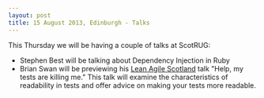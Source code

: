 ```yaml
---
layout: post
title: 15 August 2013, Edinburgh - Talks
---
```


This Thursday we will be having a couple of talks at ScotRUG:

* Stephen Best will be talking about Dependency Injection in Ruby
* Brian Swan will be previewing his [Lean Agile Scotland](http://www.leanagilescotland.com) talk "Help, my tests are killing me." This talk will examine the characteristics of readability in tests and offer advice on making your tests more readable.
